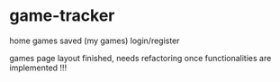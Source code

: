# game-tracker

home
games
saved (my games)
login/register

games page layout finished, needs refactoring once functionalities are implemented !!!
